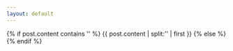 ```yaml
---
layout: default
---
```


{% if post.content contains '<!--more-->' %}
    {{ post.content | split:'<!--more-->' | first }}
{% else %}
    <!-- Case for when no excerpt is defined -->
{% endif %}
    
